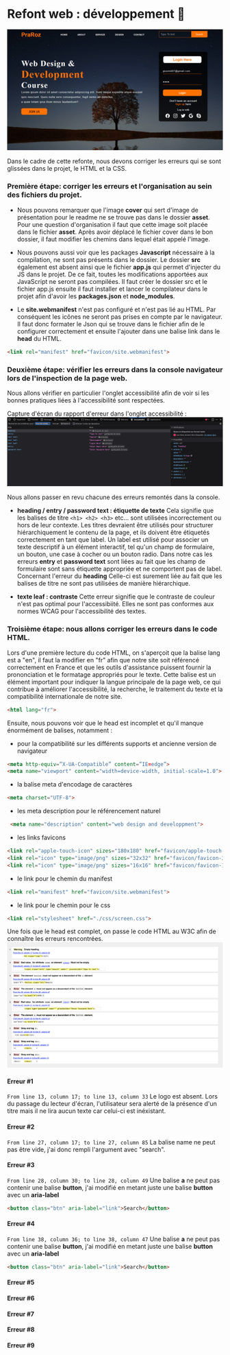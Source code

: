 # **Refont web : développement** 🚀
![cover](./asset/cover.PNG)


Dans le cadre de cette refonte, nous devons corriger les erreurs qui se sont glissées dans le projet, le HTML et la CSS.


### Première étape: corriger les erreurs et l'organisation au sein des fichiers du projet.
- Nous pouvons remarquer que l'image **cover** qui sert d'image de présentation pour le readme ne se trouve pas dans le dossier **asset**. Pour une question d'organisation il faut que cette image soit placée dans le fichier **asset**. Après avoir déplacé le fichier cover dans le bon dossier, il faut modifier les chemins dans lequel était appelé l'image.


- Nous pouvons aussi voir que les packages **Javascript** nécessaire à la compilation, ne sont pas présents dans le dossier. Le dossier **src** également est absent ainsi que le fichier **app.js** qui permet d'injecter du JS dans le projet. De ce fait, toutes les modifications apportées aux JavaScript ne seront pas compilées. Il faut créer le dossier src et le fichier app.js ensuite il faut installer et lancer le compilateur dans le projet afin d'avoir les **packages.json** et **node_modules**.


- Le **site.webmanifest** n'est pas configuré et n'est pas lié au HTML. Par conséquent les icônes ne seront pas prises en compte par le navigateur. Il faut donc formater le Json qui se trouve dans le fichier afin de le configurer correctement et ensuite l'ajouter dans une balise link dans le **head** du HTML.
```HTML
<link rel="manifest" href="favicon/site.webmanifest">
```


### Deuxième étape: vérifier les erreurs dans la console navigateur lors de l'inspection de la page web.


Nous allons vérifier en particulier l'onglet accessibilité afin de voir si les bonnes pratiques liées à l'accessibilité sont respectées.


Capture d'écran du rapport d'erreur dans l'onglet accessibilité :
![console_accessibilite](./asset/console_accessibilite.png)


Nous allons passer en revu chacune des erreurs remontés dans la console.


- **heading / entry / password text : étiquette de texte**
Cela signifie que les balises de titre ```<h1> <h2> <h3>``` etc... sont utilisées incorrectement ou hors de leur contexte. Les titres devraient être utilisés pour structurer hiérarchiquement le contenu de la page, et ils doivent être étiquetés correctement en tant que label. Un label est utilisé pour associer un texte descriptif à un élément interactif, tel qu'un champ de formulaire, un bouton, une case à cocher ou un bouton radio. Dans notre cas les erreurs **entry** et **password text** sont liées au fait que les champ de formulaire sont sans étiquette appropriée et ne comportent pas de label.
Concernant l'erreur du **heading** Celle-ci est surement liée au fait que les balises de titre ne sont pas utilisées de manière hiérarchique.


- **texte leaf : contraste**
Cette erreur signifie que le contraste de couleur n'est pas optimal pour l'accessibiité. Elles ne sont pas conformes aux normes WCAG pour l'accessibilité des textes.


### Troisième étape: nous allons corriger les erreurs dans le code HTML.


Lors d'une première lecture du code HTML, on s'aperçoit que la balise lang est a "en", il faut la modifier en "fr" afin que notre site soit référencé correctement en France et que les outils d'assistance puissent fournir la prononciation et le formatage appropriés pour le texte. Cette balise est un élément important pour indiquer la langue principale de la page web, ce qui contribue à améliorer l'accessibilité, la recherche, le traitement du texte et la compatibilité internationale de notre site.


```html
<html lang="fr">
```
Ensuite, nous pouvons voir que le head est incomplet et qu'il manque énormément de balises, notamment :

- pour la compatibilité sur les différents supports et ancienne version de navigateur
```html
<meta http-equiv=”X-UA-Compatible” content=”IE=edge”>
<meta name="viewport" content="width=device-width, initial-scale=1.0"> 
```
- la balise meta d'encodage de caractères 
```html
<meta charset="UTF-8"> 
```
- les meta description pour le référencement naturel
```html
 <meta name="description" content="web design and developpment">
 ```
- les links favicons
```html
<link rel="apple-touch-icon" sizes="180x180" href="favicon/apple-touch-icon.png">
<link rel="icon" type="image/png" sizes="32x32" href="favicon/favicon-32x32.png">
<link rel="icon" type="image/png" sizes="16x16" href="favicon/favicon-16x16.png">
```
- le link pour le chemin du manifest
```html
<link rel="manifest" href="favicon/site.webmanifest">
```
- le link pour le chemin pour le css
```html
<link rel="stylesheet" href="./css/screen.css">
```

Une fois que le head est complet, on passe le code HTML au W3C afin de connaître les erreurs rencontrées.
![erreur w3c](./asset/erreur_w3c.png)


#### Erreur #1
```From line 13, column 17; to line 13, column 33```
Le logo est absent. Lors du passage du lecteur d'écran, l'utilisateur sera alerté de la présence d'un titre mais il ne lira aucun texte car celui-ci est inéxistant. 

#### Erreur #2
```From line 27, column 17; to line 27, column 85```
La balise name ne peut pas être vide, j'ai donc rempli l'argument avec "search".

#### Erreur #3
```From line 28, column 30; to line 28, column 49```
Une balise **a** ne peut pas contenir une balise **button**, j'ai modifié en metant juste une balise **button** avec un **aria-label** 
```html 
<button class="btn" aria-label="link">Search</button>
```

#### Erreur #4
```From line 38, column 36; to line 38, column 47```
Une balise **a** ne peut pas contenir une balise **button**, j'ai modifié en metant juste une balise **button** avec un **aria-label** 
```html 
<button class="btn" aria-label="link">Search</button>
```

#### Erreur #5

#### Erreur #6

#### Erreur #7

#### Erreur #8

#### Erreur #9











